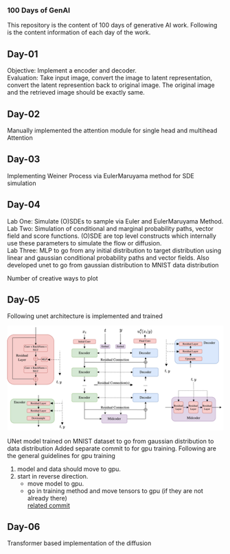 ### 100 Days of GenAI

This repository is the content of 100 days of generative AI work.
Following is the content information of each day of the work.

## Day-01

Objective: Implement a encoder and decoder.  
Evaluation: Take input image, convert the image to latent representation, convert the latent represention back to original image. The original image and the retrieved image should be exactly same.

## Day-02

Manually implemented the attention module for single head and multihead Attention

## Day-03

Implementing Weiner Process via EulerMaruyama method for SDE simulation

## Day-04

Lab One: Simulate (O)SDEs to sample via Euler and EulerMaruyama Method.  
Lab Two: Simulation of conditional and marginal probability paths, vector field and score functions. (O)SDE are top level constructs which internally use these parameters to simulate the flow or diffusion.  
Lab Three: MLP to go from any initial distribution to target distribution using linear and gaussian conditional probability paths and vector fields. Also developed unet to go from gaussian distribution to MNIST data distribution

Number of creative ways to plot

## Day-05
Following unet architecture is implemented and trained 

![unet architecture](images/unet.png)

UNet model trained on MNIST dataset to go from gaussian distribution to data distribution 
Added separate commit to for gpu training. Following are the general guidelines for gpu training 

1. model and data should move to gpu. 
2. start in reverse direction.
    - move model to gpu.
    - go in training method and move tensors to gpu (if they are not already there)  
[related commit](https://github.com/itsazibfarooq/100_Days_GenAI/commit/210b2179c9bd4eee4ee0d16d1445e8946d99b9cb)

## Day-06 

Transformer based implementation of the diffusion 
